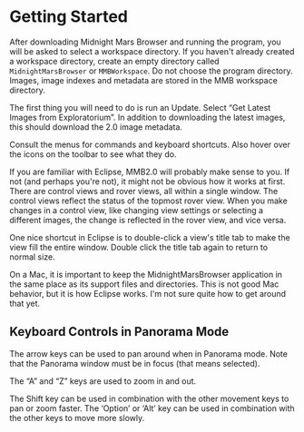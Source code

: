 # Getting Started #

After downloading Midnight Mars Browser and running the program, you will be asked to select a workspace directory.  If you haven't already created a workspace directory, create an empty directory called `MidnightMarsBrowser` or `MMBWorkspace`.  Do not choose the program directory.  Images, image indexes and metadata are stored in the MMB workspace directory.

The first thing you will need to do is run an Update.  Select “Get Latest Images from Exploratorium”. In addition to downloading the latest images, this should download the 2.0 image metadata.

Consult the menus for commands and keyboard shortcuts.  Also hover over the icons on the toolbar to see what they do.

If you are familiar with Eclipse, MMB2.0 will probably make sense to you.  If not (and perhaps you're not), it might not be obvious how it works at first. There are control views and rover views, all within a single window. The control views reflect the status of the topmost rover view. When you make changes in a control view, like changing view settings or selecting a different images, the change is reflected in the rover view, and vice versa.

One nice shortcut in Eclipse is to double-click a view's title tab to make the view fill the entire window. Double click the title tab again to return to normal size.

On a Mac, it is important to keep the MidnightMarsBrowser application in the same place as its support files and directories. This is not good Mac behavior, but it is how Eclipse works. I'm not sure quite how to get around that yet.

## Keyboard Controls in Panorama Mode ##

The arrow keys can be used to pan around when in Panorama mode.  Note that the Panorama window must be in focus (that means selected).

The “A” and “Z” keys are used to zoom in and out.

The Shift key can be used in combination with the other movement keys to pan or zoom faster.  The ‘Option’ or ‘Alt’ key can be used in combination with the other keys to move more slowly.